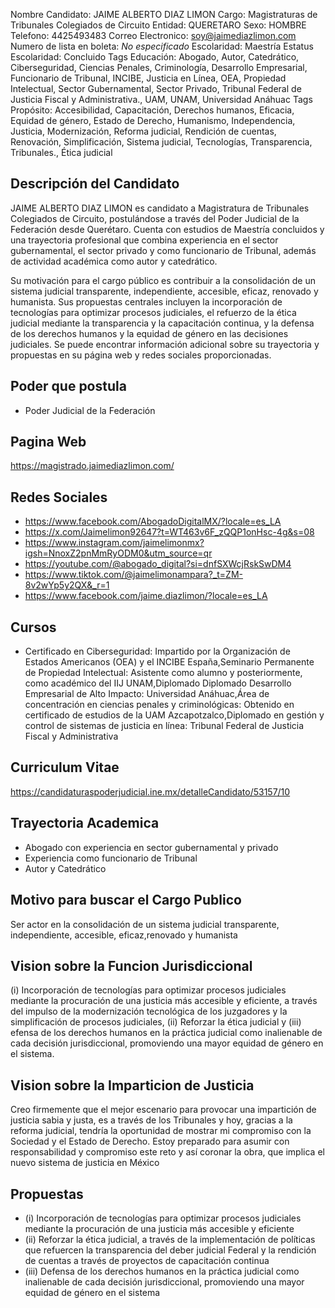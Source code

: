 Nombre Candidato: JAIME ALBERTO DIAZ LIMON
Cargo: Magistraturas de Tribunales Colegiados de Circuito
Entidad: QUERETARO
Sexo: HOMBRE
Telefono: 4425493483
Correo Electronico: soy@jaimediazlimon.com
Numero de lista en boleta: *No especificado*
Escolaridad: Maestría
Estatus Escolaridad: Concluido
Tags Educación: Abogado, Autor, Catedrático, Ciberseguridad, Ciencias Penales, Criminología, Desarrollo Empresarial, Funcionario de Tribunal, INCIBE, Justicia en Línea, OEA, Propiedad Intelectual, Sector Gubernamental, Sector Privado, Tribunal Federal de Justicia Fiscal y Administrativa., UAM, UNAM, Universidad Anáhuac
Tags Propósito: Accesibilidad, Capacitación, Derechos humanos, Eficacia, Equidad de género, Estado de Derecho, Humanismo, Independencia, Justicia, Modernización, Reforma judicial, Rendición de cuentas, Renovación, Simplificación, Sistema judicial, Tecnologías, Transparencia, Tribunales., Ética judicial


## Descripción del Candidato 

JAIME ALBERTO DIAZ LIMON es candidato a Magistratura de Tribunales Colegiados de Circuito, postulándose a través del Poder Judicial de la Federación desde Querétaro. Cuenta con estudios de Maestría concluidos y una trayectoria profesional que combina experiencia en el sector gubernamental, el sector privado y como funcionario de Tribunal, además de actividad académica como autor y catedrático. 

Su motivación para el cargo público es contribuir a la consolidación de un sistema judicial transparente, independiente, accesible, eficaz, renovado y humanista. Sus propuestas centrales incluyen la incorporación de tecnologías para optimizar procesos judiciales, el refuerzo de la ética judicial mediante la transparencia y la capacitación continua, y la defensa de los derechos humanos y la equidad de género en las decisiones judiciales. Se puede encontrar información adicional sobre su trayectoria y propuestas en su página web y redes sociales proporcionadas.


## Poder que postula

- Poder Judicial de la Federación


## Pagina Web

https://magistrado.jaimediazlimon.com/


## Redes Sociales

- https://www.facebook.com/AbogadoDigitalMX/?locale=es_LA
- https://x.com/Jaimelimon92647?t=WT463v6F_zQQP1onHsc-4g&s=08
- https://www.instagram.com/jaimelimonmx?igsh=NnoxZ2pnMmRyODM0&utm_source=qr
- https://youtube.com/@abogado_digital?si=dnfSXWcjRskSwDM4
- https://www.tiktok.com/@jaimelimonampara?_t=ZM-8v2wYp5y2QX&_r=1
- https://www.facebook.com/jaime.diazlimon/?locale=es_LA


## Cursos

- Certificado en Ciberseguridad: Impartido por la Organización de Estados Americanos (OEA) y el INCIBE España,Seminario Permanente de Propiedad Intelectual: Asistente como alumno y posteriormente, como académico del IIJ UNAM,Diplomado Diplomado Desarrollo Empresarial de Alto Impacto: Universidad Anáhuac,Área de concentración en ciencias penales y criminológicas: Obtenido en certificado de estudios de la UAM Azcapotzalco,Diplomado en gestión y control de sistemas de justicia en línea: Tribunal Federal de Justicia Fiscal y Administrativa


## Curriculum Vitae

https://candidaturaspoderjudicial.ine.mx/detalleCandidato/53157/10


## Trayectoria Academica

- Abogado con experiencia en sector gubernamental y privado
- Experiencia como funcionario de Tribunal
- Autor y Catedrático


## Motivo para buscar el Cargo Publico

Ser actor en la consolidación de un sistema judicial transparente, independiente, accesible, eficaz,renovado y humanista


## Vision sobre la Funcion Jurisdiccional

(i) Incorporación de tecnologías para optimizar procesos judiciales mediante la procuración de una justicia más accesible y eficiente, a través del impulso de la modernización tecnológica de los juzgadores y la simplificación de procesos judiciales, (ii) Reforzar la ética judicial y (iii) efensa de los derechos humanos en la práctica judicial como inalienable de cada decisión jurisdiccional, promoviendo una mayor equidad de género en el sistema.


## Vision sobre la Imparticion de Justicia

Creo firmemente que el mejor escenario para provocar una impartición de justicia sabia y justa, es a través de los Tribunales y hoy, gracias a la reforma judicial, tendría la oportunidad de mostrar mi compromiso con la Sociedad y el Estado de Derecho. Estoy preparado para asumir con responsabilidad y compromiso este reto y así coronar la obra, que implica el nuevo sistema de justicia en México


## Propuestas

- (i) Incorporación de tecnologías para optimizar procesos judiciales mediante la procuración de una justicia más accesible y eficiente
- (ii) Reforzar la ética judicial, a través de la implementación de políticas que refuercen la transparencia del deber judicial Federal y la rendición de cuentas a través de proyectos de capacitación continua
- (iii) Defensa de los derechos humanos en la práctica judicial como inalienable de cada decisión jurisdiccional, promoviendo una mayor equidad de género en el sistema

